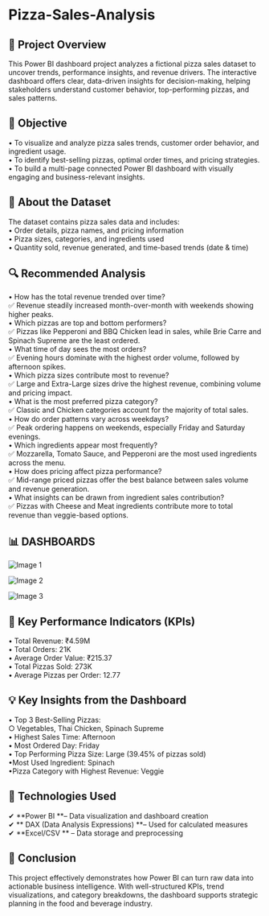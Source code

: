 # Pizza-Sales-Analysis
## 📌 Project Overview
This Power BI dashboard project analyzes a fictional pizza sales dataset to uncover trends, performance insights, and revenue drivers. The interactive dashboard offers clear, data-driven insights for decision-making, helping stakeholders understand customer behavior, top-performing pizzas, and sales patterns.

## 🎯 Objective
• To visualize and analyze pizza sales trends, customer order behavior, and ingredient usage.<br>
• To identify best-selling pizzas, optimal order times, and pricing strategies.<br>
• To build a multi-page connected Power BI dashboard with visually engaging and business-relevant insights.<br>

## 📂 About the Dataset
The dataset contains pizza sales data and includes:<br>
• Order details, pizza names, and pricing information<br>
• Pizza sizes, categories, and ingredients used<br>
• Quantity sold, revenue generated, and time-based trends (date & time)<br>

## 🔍 Recommended Analysis
• How has the total revenue trended over time?<br>
✅ Revenue steadily increased month-over-month with weekends showing higher peaks.<br>
• Which pizzas are top and bottom performers?<br>
✅ Pizzas like Pepperoni and BBQ Chicken lead in sales, while Brie Carre and Spinach Supreme are the least ordered.<br>
• What time of day sees the most orders?<br>
✅ Evening hours dominate with the highest order volume, followed by afternoon spikes.<br>
• Which pizza sizes contribute most to revenue?<br>
✅ Large and Extra-Large sizes drive the highest revenue, combining volume and pricing impact.<br>
• What is the most preferred pizza category?<br>
✅ Classic and Chicken categories account for the majority of total sales.<br>
• How do order patterns vary across weekdays?<br>
✅ Peak ordering happens on weekends, especially Friday and Saturday evenings.<br>
• Which ingredients appear most frequently?<br>
✅ Mozzarella, Tomato Sauce, and Pepperoni are the most used ingredients across the menu.<br>
• How does pricing affect pizza performance?<br>
✅ Mid-range priced pizzas offer the best balance between sales volume and revenue generation.<br>
• What insights can be drawn from ingredient sales contribution?<br>
✅ Pizzas with Cheese and Meat ingredients contribute more to total revenue than veggie-based options.<br>

## 📊 DASHBOARDS
![Image 1](https://github.com/user-attachments/assets/acdb5599-543b-4e82-a655-292be07f03ae)

![Image 2](https://github.com/user-attachments/assets/da8b09b8-a782-4f3a-bfcf-845d2914e3bb)

![Image 3](https://github.com/user-attachments/assets/ea489902-6153-4cbf-8e30-af06869476d9)

## 📌 Key Performance Indicators (KPIs)
• Total Revenue: ₹4.59M<br>
• Total Orders: 21K<br>
• Average Order Value: ₹215.37<br>
• Total Pizzas Sold: 273K<br>
• Average Pizzas per Order: 12.77<br>
	
## 💡 Key Insights from the Dashboard
• Top 3 Best-Selling Pizzas:<br>
  ○ Vegetables, Thai Chicken, Spinach Supreme<br>
• Highest Sales Time: Afternoon<br>
• Most Ordered Day: Friday<br>
• Top Performing Pizza Size: Large (39.45% of pizzas sold)<br>
•Most Used Ingredient: Spinach<br>
•Pizza Category with Highest Revenue: Veggie<br>

## 🧰 Technologies Used
✔ **Power BI **– Data visualization and dashboard creation<br>
✔ ** DAX (Data Analysis Expressions) **– Used for calculated measures<br>
✔ **Excel/CSV ** – Data storage and preprocessing<br>

## 📍 Conclusion
This project effectively demonstrates how Power BI can turn raw data into actionable business intelligence. With well-structured KPIs, trend visualizations, and category breakdowns, the dashboard supports strategic planning in the food and beverage industry.


